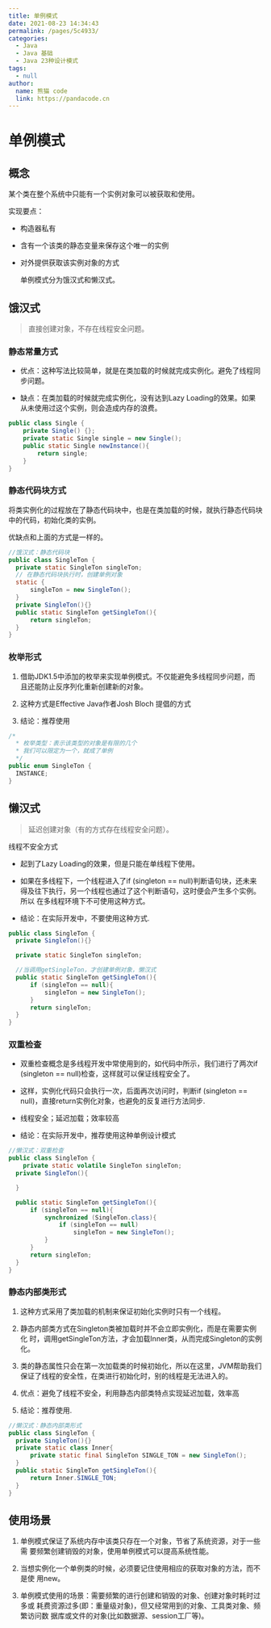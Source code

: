 ```yaml
---
title: 单例模式
date: 2021-08-23 14:34:43
permalink: /pages/5c4933/
categories: 
  - Java
  - Java 基础
  - Java 23种设计模式
tags: 
  - null
author: 
  name: 熊猫 code
  link: https://pandacode.cn
---
```



# 单例模式

## 概念

某个类在整个系统中只能有一个实例对象可以被获取和使用。

实现要点：

- 构造器私有

- 含有一个该类的静态变量来保存这个唯一的实例

- 对外提供获取该实例对象的方式

  

  单例模式分为饿汉式和懒汉式。

## 饿汉式

> 直接创建对象，不存在线程安全问题。

### 静态常量方式

- 优点：这种写法比较简单，就是在类加载的时候就完成实例化。避免了线程同步问题。

- 缺点：在类加载的时候就完成实例化，没有达到Lazy Loading的效果。如果从未使用过这个实例，则会造成内存的浪费。

```java
public class Single {
    private Single() {};
    private static Single single = new Single();
    public static Single newInstance(){
        return single;
    }
}
```

### 静态代码块方式

将类实例化的过程放在了静态代码块中，也是在类加载的时候，就执行静态代码块中的代码，初始化类的实例。

优缺点和上面的方式是一样的。
    

```java
//饿汉式：静态代码块
public class SingleTon {
  private static SingleTon singleTon;
  // 在静态代码块执行时，创建单例对象
  static {
      singleTon = new SingleTon();
  }
  private SingleTon(){}
  public static SingleTon getSingleTon(){
      return singleTon;
  }
}
```


### 枚举形式

1. 借助JDK1.5中添加的枚举来实现单例模式。不仅能避免多线程同步问题，而
   且还能防止反序列化重新创建新的对象。

2. 这种方式是Effective Java作者Josh Bloch 提倡的方式

3. 结论：推荐使用

```java
/*
  * 枚举类型：表示该类型的对象是有限的几个
  * 我们可以限定为一个，就成了单例
  */
public enum SingleTon {
  INSTANCE;
}
```

## 懒汉式

> 延迟创建对象（有的方式存在线程安全问题）。

线程不安全方式

- 起到了Lazy Loading的效果，但是只能在单线程下使用。

- 如果在多线程下，一个线程进入了if (singleton == null)判断语句块，还未来得及往下执行，另一个线程也通过了这个判断语句，这时便会产生多个实例。所以 在多线程环境下不可使用这种方式。

- 结论：在实际开发中，不要使用这种方式.

```java
public class SingleTon {
  private SingleTon(){}

  private static SingleTon singleTon;

  //当调用getSingleTon，才创建单例对象，懒汉式
  public static SingleTon getSingleTon(){
      if (singleTon == null){
          singleTon = new SingleTon();
      }
      return singleTon;
  }
}
```


### 双重检查

- 双重检查概念是多线程开发中常使用到的，如代码中所示，我们进行了两次if (singleton == null)检查，这样就可以保证线程安全了。

- 这样，实例化代码只会执行一次，后面再次访问时，判断if (singleton == null)，直接return实例化对象，也避免的反复进行方法同步.

- 线程安全；延迟加载；效率较高

- 结论：在实际开发中，推荐使用这种单例设计模式

```java
//懒汉式：双重检查
public class SingleTon {
	private static volatile SingleTon singleTon;
  private SingleTon(){

  }

  public static SingleTon getSingleTon(){
      if (singleTon == null){
          synchronized (SingleTon.class){
              if (singleTon == null)
                  singleTon = new SingleTon();
          }
      }
      return singleTon;
  }
}
```
### 静态内部类形式

1. 这种方式采用了类加载的机制来保证初始化实例时只有一个线程。

2. 静态内部类方式在Singleton类被加载时并不会立即实例化，而是在需要实例化
   时，调用getSingleTon方法，才会加载Inner类，从而完成Singleton的实例化。

3. 类的静态属性只会在第一次加载类的时候初始化，所以在这里，JVM帮助我们
   保证了线程的安全性，在类进行初始化时，别的线程是无法进入的。

4. 优点：避免了线程不安全，利用静态内部类特点实现延迟加载，效率高

5. 结论：推荐使用.

```java
//懒汉式：静态内部类形式
public class SingleTon {
  private SingleTon(){}
  private static class Inner{
      private static final SingleTon SINGLE_TON = new SingleTon();
  }
  public static SingleTon getSingleTon(){
      return Inner.SINGLE_TON;
  }
}
```
## 使用场景

1. 单例模式保证了系统内存中该类只存在一个对象，节省了系统资源，对于一些需
   要频繁创建销毁的对象，使用单例模式可以提高系统性能。

2. 当想实例化一个单例类的时候，必须要记住使用相应的获取对象的方法，而不是使
   用new。

3. 单例模式使用的场景：需要频繁的进行创建和销毁的对象、创建对象时耗时过多或
   耗费资源过多(即：重量级对象)，但又经常用到的对象、工具类对象、频繁访问数
   据库或文件的对象(比如数据源、session工厂等)。